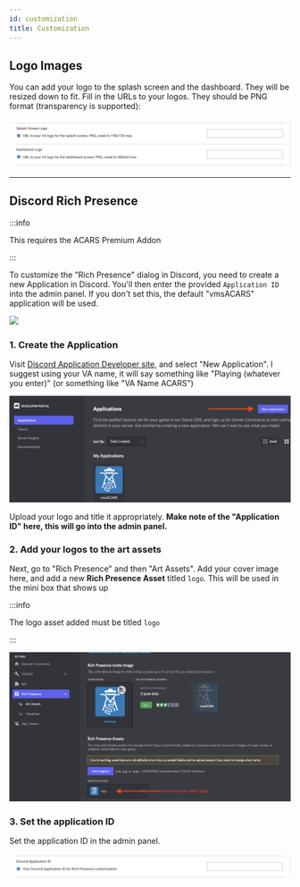 ```yaml
---
id: customization
title: Customization
---
```


## Logo Images

You can add your logo to the splash screen and the dashboard. They will be resized down to fit. Fill in the URLs to your logos. They should be PNG format (transparency is supported):

![](img/logo-urls.png)

---

## Discord Rich Presence

:::info

This requires the ACARS Premium Addon

:::

To customize the "Rich Presence" dialog in Discord, you need to create a new Application in Discord. You'll then enter the provided `Application ID` into the admin panel. If you don't set this, the default "vmsACARS" application will be used.

![](img/discord.png)

### 1. Create the Application

Visit [Discord Application Developer site](https://discord.com/developers/applications), and select "New Application". I suggest using your VA name, it will say something like "Playing (whatever you enter)" (or something like "VA Name ACARS")

![Default Rich Presence](img/discord-new-app.png)

Upload your logo and title it appropriately. **Make note of the "Application ID" here, this will go into the admin panel.** 

### 2. Add your logos to the art assets

Next, go to "Rich Presence" and then "Art Assets". Add your cover image here, and add a new **Rich Presence Asset** titled `logo`. This will be used in the mini box that shows up

:::info

The logo asset added must be titled `logo`

:::

![](img/discord-assets.png)

### 3. Set the application ID

Set the application ID in the admin panel.

![](img/discord-app-id.png)
